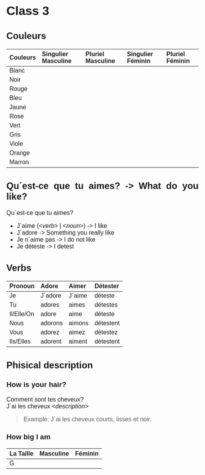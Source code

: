 <style>
@import url('https://fonts.googleapis.com/css2?family=Montserrat:wght@300;400&display=swap');

div {
    font-family: 'Montserrat', sans-serif;
    font-size: 16px;
    text-align: justify;
}
</style>
<div>

# Class 3
## Couleurs
| Couleurs | Singulier Masculine | Pluriel Masculine | Singulier Féminin | Pluriel Féminin |
| :------- | :------------------ | :---------------- | :---------------- | :-------------- |
| Blanc    |                     |                   |                   |                 |
| Noir     |                     |                   |                   |                 |
| Rouge    |                     |                   |                   |                 |
| Bleu     |                     |                   |                   |                 |
| Jaune    |                     |                   |                   |                 |
| Rose     |                     |                   |                   |                 |
| Vert     |                     |                   |                   |                 |
| Gris     |                     |                   |                   |                 |
| Viole    |                     |                   |                   |                 |
| Orange   |                     |                   |                   |                 |
| Marron   |                     |                   |                   |                 |
## Qu´est-ce que tu aimes? -> What do you like?
Qu´est-ce que tu aimes?  
* J´aime (<*verb*> | <*noun*>) -> I like
* J´adore -> Something you really like
* Je n´aime pas -> I do not like
* Je déteste -> I detest
## Verbs
| Pronoun    | Adore   | Aimer  | Détester  |
| :--------- | :------ | :----- | :-------- |
| Je         | J´adore | J´aime | déteste   |
| Tu         | adores  | aimes  | détestes  |
| Il/Elle/On | adore   | aime   | déteste   |
| Nous       | adorons | aimons | détestent |
| Vous       | adorez  | aimez  | détestez  |
| Ils/Elles  | adorent | aiment | détestent |
## Phisical description
### How is your hair?
Comment sont tes cheveux?  
J´ai les cheveux <*description*>  
>Example: J´ai les cheveux courts, lisses et noir.
### How big I am

| La Taille | Masculine | Féminin |
| :-------- | :-------- | :------ |
| G |           |         |
</div>